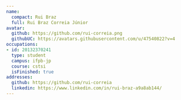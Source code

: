 ```yaml
---
name:
  compact: Rui Braz
  full: Rui Braz Correia Júnior
avatar:
  github: https://github.com/rui-correia.png
  githubUC: https://avatars.githubusercontent.com/u/47540822?v=4
occupations:
- id: 20132370241
  type: student
  campus: ifpb-jp
  course: cstsi
  isFinished: true
addresses:
  github: https://github.com/rui-correia
  linkedin: https://www.linkedin.com/in/rui-braz-a9a8ab144/
---
```


